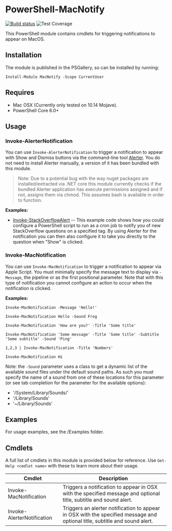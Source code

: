 # PowerShell-MacNotify

[![Build status](https://ci.appveyor.com/api/projects/status/5am4rqhoegc791mb?svg=true)](https://ci.appveyor.com/project/markwragg/powershell-macnotify) ![Test Coverage](https://img.shields.io/badge/coverage-50%25-red.svg?maxAge=60)

This PowerShell module contains cmdlets for triggering notifications to appear on MacOS.

## Installation

The module is published in the PSGallery, so can be installed by running:

```
Install-Module MacNotify -Scope CurrentUser
```

## Requires

- Mac OSX (Currently only tested on 10.14 Mojave).
- PowerShell Core 6.0+

## Usage

### Invoke-AlerterNotification

You can use `Invoke-AlerterNotification` to trigger a notification to appear with Show and Dismiss buttons via the command-line tool [Alerter](https://github.com/vjeantet/alerter). You do not need to install Alerter manually, a version of it has been bundled with this module.

> Note: Due to a potential bug with the way nuget packages are installed/extracted via .NET core this module currently checks if the bundled Alerter application has execute permissions assigned and if not, assigns them via chmod. This assumes bash is available in order to function.

**Examples:**

- [Invoke-StackOverflowAlert](https://github.com/markwragg/PowerShell-MacNotify/blob/master/Examples/Invoke-StackOverflowAlert.ps1) -- This example code shows how you could configure a PowerShell script to run as a cron job to notify you of new StackOverflow questions on a specified tag. By using Alerter for the notification you can then also configure it to take you directly to the question when "Show" is clicked.


### Invoke-MacNotification

You can use `Invoke-MacNotification` to trigger a notification to appear via Apple Script.  You must minimally specify the message text to display via `-Message`, the pipeline or as the first positional parameter. Note that with this type of notification you cannot configure an action to occur when the notification is clicked.

**Examples:**

```
Invoke-MacNotification -Message 'Hello!'

Invoke-MacNotification Hello -Sound Frog

Invoke-MacNotification 'How are you?' -Title 'Some title'

Invoke-MacNotification 'Some message' -Title 'Some title' -Subtitle 'Some subtitle' -Sound 'Ping'

1,2,3 | Invoke-MacNotification -Title 'Numbers'

Invoke-MacNotification Hi
```

Note: the `-Sound` parameter uses a class to get a dynamic list of the available sound files under the default sound paths. As such you must specify the name of a sound from one of these locations for this parameter (or see tab completion for the parameter for the available options):

- '/System/Library/Sounds/'
- '/Library/Sounds'
- '~/Library/Sounds'

## Examples

For usage examples, see the /Examples folder.

## Cmdlets

A full list of cmdlets in this module is provided below for reference. Use `Get-Help <cmdlet name>` with these to learn more about their usage.

Cmdlet           | Description
-----------------| -------------------------------------------------------------------------------------------------------
Invoke-MacNotification | Triggers a notification to appear in OSX with the specified message and optional title, subtitle and sound alert.
Invoke-AlerterNotification | Triggers an alerter notification to appear in OSX with the specified message and optional title, subtitle and sound alert.
